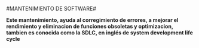 #MANTENIMIENTO DE SOFTWARE#

**Este mantenimiento, ayuda al corregimiento de errores, a mejorar el rendimiento y eliminacion de funciones obsoletas y optimizacion, tambien es conocida como la SDLC, en inglés de system development life cycle**